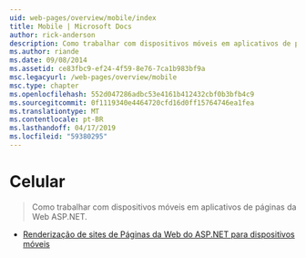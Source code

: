 ```yaml
---
uid: web-pages/overview/mobile/index
title: Mobile | Microsoft Docs
author: rick-anderson
description: Como trabalhar com dispositivos móveis em aplicativos de páginas da Web ASP.NET.
ms.author: riande
ms.date: 09/08/2014
ms.assetid: ce83fbc9-ef24-4f59-8e76-7ca1b983bf9a
msc.legacyurl: /web-pages/overview/mobile
msc.type: chapter
ms.openlocfilehash: 552d047286adbc53e4161b412432cbf0b3bfb4c9
ms.sourcegitcommit: 0f1119340e4464720cfd16d0ff15764746ea1fea
ms.translationtype: MT
ms.contentlocale: pt-BR
ms.lasthandoff: 04/17/2019
ms.locfileid: "59380295"
---
```

# <a name="mobile"></a>Celular

> Como trabalhar com dispositivos móveis em aplicativos de páginas da Web ASP.NET.


- [Renderização de sites de Páginas da Web do ASP.NET para dispositivos móveis](rendering-aspnet-web-pages-sites-for-mobile-devices.md)
